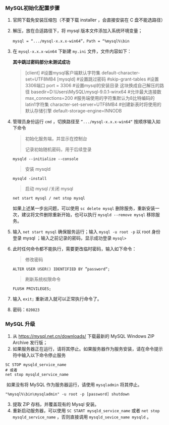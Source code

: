 ### MySQL初始化配置步骤

1. 官网下载免安装压缩包（不要下载 installer ，会直接安装在 C 盘不能选路径）

2. 解压，放在合适路径下，将 mysql 版本文件添加入系统环境变量；

   `mysql = “.../mysql-x.x.x-win64”，Path = “%mysql%\bin`

3. 在 `mysql-x.x.x-win64` 下新建 `my.ini` 文件，文件内容如下：

   **其中跳过密码部分未测试成功**

   > [client]
   > #设置mysql客户端默认字符集
   > default-character-set=UTF8MB4
   > [mysqld]
   > #设置跳过密码
   > #skip-grant-tables
   > #设置3306端口
   > port = 3306
   > #设置mysql的安装目录 这块换成自己解压的路径
   > basedir=D:\\Users\\MySQL\\mysql-9.0.1-winx64
   > #允许最大连接数
   > max_connections=200
   > #服务端使用的字符集默认为8比特编码的latin1字符集
   > character-set-server=UTF8MB4
   > #创建新表时将使用的默认存储引擎
   > default-storage-engine=INNODB

4. 管理员身份运行 `cmd` ，切换路径至 `”.../mysql-x.x.x-win64“` 按顺序输入如下命令

   > 初始化服务端，并显示在控制台
   >
   > 记录初始随机密码，用于后续登录

   `mysqld --initialize --console`

   > 安装 mysqld

   `mysqld -install`

   > 启动 mysql /关闭 mysql
   
   `net start mysql / net stop mysql`
   
   如果上述某一步出问题，可以使用 `sc delete mysql` 删除服务，重新安装一次，建议将文件删除重新开始，也可以执行 `mysqld --remove mysql` 移除服务。

5. 输入 `net start mysql` 确保服务运行；输入 `mysql -u root -p` 以 root 身份登录 mysql ；输入之前记录的密码，显示成功登录 `mysql>`

6. 此时任何命令都不能执行，需要更改临时密码，输入如下命令：

   > 修改密码

   `ALTER USER USER() IDENTIFIED BY ”password“;`

   > 刷新系统权限命令

   `FLUSH PRIVILEGES; `

7. 输入 `exit;` 重新进入就可以正常执行命令了。

8. 密码：`020823`

### MySQL 升级

1. 从 https://mysql.net.cn/downloads/ 下载最新的 MySQL Windows ZIP Archive 发行版；
2. 如果服务器正在运行，请将其停止。如果服务器作为服务安装，请在命令提示符中输入以下命令停止服务

```shell
SC STOP mysqld_service_name
# 或者
net stop mysqld_service_name
```

​	如果没有将 MySQL 作为服务器运行，请使用 `mysqladmin` 将其停止。

```shell
"%mysql%\bin\mysqladmin" -u root -p [password] shutdown
```

3. 提取 ZIP 存档，并覆盖现有的 Mysql 安装。
4. 重新启动服务器，可以使用 `SC START mysqld_service_name` 或者 `net stop mysqld_service_name` ，否则直接调用 `mysqld_sevice_name mysqld` 。

